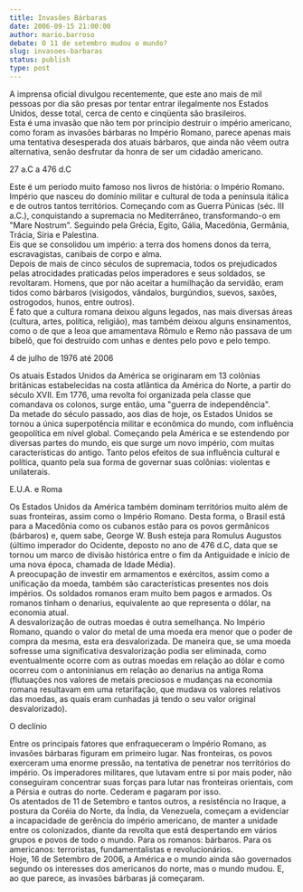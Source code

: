 ```yaml
---
title: Invasões Bárbaras
date: 2006-09-15 21:00:00
author: mario.barroso
debate: O 11 de setembro mudou o mundo?
slug: invasoes-barbaras
status: publish 
type: post
---
```


A imprensa oficial divulgou recentemente, que este ano mais de mil pessoas por dia são presas por tentar entrar ilegalmente nos Estados Unidos, desse total, cerca de cento e cinqüenta são brasileiros.   
Esta é uma invasão que não tem por princípio destruir o império americano, como foram as invasões bárbaras no Império Romano, parece apenas mais uma tentativa desesperada dos atuais bárbaros, que ainda não vêem outra alternativa, senão desfrutar da honra de ser um cidadão americano.


27 a.C a 476 d.C


Este é um período muito famoso nos livros de história: o Império Romano. Império que nasceu do domínio militar e cultural de toda a península itálica e de outros tantos territórios. Começando com as Guerra Púnicas (séc. III a.C.), conquistando a supremacia no Mediterrâneo, transformando-o em "Mare Nostrum". Seguindo pela Grécia, Egito, Gália, Macedônia, Germânia, Trácia, Síria e Palestina.  
Eis que se consolidou um império: a terra dos homens donos da terra, escravagistas, canibais de corpo e alma.   
Depois de mais de cinco séculos de supremacia, todos os prejudicados pelas atrocidades praticadas pelos imperadores e seus soldados, se revoltaram. Homens, que por não aceitar a humilhação da servidão, eram tidos como bárbaros (visigodos, vândalos, burgúndios, suevos, saxões, ostrogodos, hunos, entre outros).  
É fato que a cultura romana deixou alguns legados, nas mais diversas áreas (cultura, artes, política, religião), mas também deixou alguns ensinamentos, como o de que a leoa que amamentava Rômulo e Remo não passava de um bibelô, que foi destruído com unhas e dentes pelo povo e pelo tempo.


4 de julho de 1976 até 2006


Os atuais Estados Unidos da América se originaram em 13 colônias britânicas estabelecidas na costa atlântica da América do Norte, a partir do século XVII. Em 1776, uma revolta foi organizada pela classe que comandava os colonos, surge então, uma "guerra de independência".  
Da metade do século passado, aos dias de hoje, os Estados Unidos se tornou a única superpotência militar e econômica do mundo, com influência geopolítica em nível global. Começando pela América e se estendendo por diversas partes do mundo, eis que surge um novo império, com muitas características do antigo. Tanto pelos efeitos de sua influência cultural e política, quanto pela sua forma de governar suas colônias: violentas e unilaterais.


E.U.A. e Roma


Os Estados Unidos da América também dominam territórios muito além de suas fronteiras, assim como o Império Romano. Desta forma, o Brasil está para a Macedônia como os cubanos estão para os povos germânicos (bárbaros) e, quem sabe, George W. Bush esteja para Romulus Augustos (último imperador do Ocidente, deposto no ano de 476 d.C, data que se tornou um marco de divisão histórica entre o fim da Antiguidade e início de uma nova época, chamada de Idade Média).   
A preocupação de investir em armamentos e exércitos, assim como a unificação da moeda, também são características presentes nos dois impérios. Os soldados romanos eram muito bem pagos e armados. Os romanos tinham o denarius, equivalente ao que representa o dólar, na economia atual.  
A desvalorização de outras moedas é outra semelhança. No Império Romano, quando o valor do metal de uma moeda era menor que o poder de compra da mesma, esta era desvalorizada. De maneira que, se uma moeda sofresse uma significativa desvalorização podia ser eliminada, como eventualmente ocorre com as outras moedas em relação ao dólar e como ocorreu com o antoninianus em relação ao denarius na antiga Roma (flutuações nos valores de metais preciosos e mudanças na economia romana resultavam em uma retarifação, que mudava os valores relativos das moedas, as quais eram cunhadas já tendo o seu valor original desvalorizado).


O declínio


Entre os principais fatores que enfraqueceram o Império Romano, as invasões bárbaras figuram em primeiro lugar. Nas fronteiras, os povos exerceram uma enorme pressão, na tentativa de penetrar nos territórios do império. Os imperadores militares, que lutavam entre si por mais poder, não conseguiram concentrar suas forças para lutar nas fronteiras orientais, com a Pérsia e outras do norte. Cederam e pagaram por isso.  
Os atentados de 11 de Setembro e tantos outros, a resistência no Iraque, a postura da Coréia do Norte, da Índia, da Venezuela, começam a evidenciar a incapacidade de gerência do império americano, de manter a unidade entre os colonizados, diante da revolta que está despertando em vários grupos e povos de todo o mundo. Para os romanos: bárbaros. Para os americanos: terroristas, fundamentalistas e revolucionários.  
Hoje, 16 de Setembro de 2006, a América e o mundo ainda são governados segundo os interesses dos americanos do norte, mas o mundo mudou. E, ao que parece, as invasões bárbaras já começaram.  



